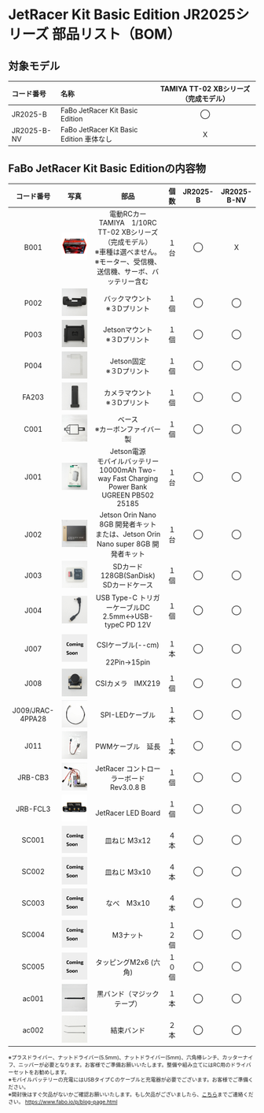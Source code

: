 # JetRacer Kit Basic Edition JR2025シリーズ 部品リスト（BOM）

<div style="text-align: right;font-size: 60%">
</div>

## 対象モデル

|コード番号|名称|TAMIYA TT-02 XBシリーズ（完成モデル）|
|:--|:--|:--:|
|JR2025-B|FaBo JetRacer Kit Basic Edition|◯|
|JR2025-B-NV|FaBo JetRacer Kit Basic Edition 車体なし|X|

## FaBo JetRacer Kit Basic Editionの内容物

|コード番号|写真|部品|個数|JR2025-B|JR2025-B-NV|
|:--:|:--:|:--:|:--:|:--:|:--:|
|B001|![](./img/001/TT-02XBmodel800840.jpeg)|電動RCカー<br>TAMIYA　1/10RC TT-02 XBシリーズ（完成モデル）<br>※車種は選べません。<br>※モーター、受信機、送信機、サーボ、バッテリー含む|１台|◯|X|
|P002|![](./img/001/P002.JPG)|バックマウント<br>※３Dプリント|１個|◯|◯|
|P003|![](./img/001/P003.JPG)|Jetsonマウント<br>※３Dプリント|１個|◯|◯|
|P004|![](./img/001/P004.JPG)|Jetson固定<br>※３Dプリント|１個|◯|◯|
|FA203|![](./img/001/FA203.JPG)|カメラマウント<br>※３Dプリント|１個|◯|◯|
|C001|![](./img/001/C001.JPG)|ベース<br>※カーボンファイバー製|１個|◯|◯|
|J001|![](./img/001/J001.JPG)|Jetson電源<br>モバイルバッテリー　10000mAh Two-way Fast Charging Power Bank UGREEN PB502 25185|１台|◯|◯|
|J002|![](./img/001/J002.JPG)|Jetson Orin Nano 8GB 開発者キット　または、Jetson Orin Nano super 8GB 開発者キット　|１台|◯|◯|
|J003|![](./img/001/J003.JPG)|SDカード128GB(SanDisk)<br>SDカードケース<br>|１個|◯|◯|
|J004|![](./img/001/J004.JPG)|USB Type-C トリガーケーブルDC 2.5mm<->USB-typeC PD 12V|１個|◯|◯|
|J007|![](./img/001/COMINGSOON.JPG)|<br>CSIケーブル(--cm)<br><br>22Pin->15pin|１本|◯|◯|
|J008|![](./img/001/J008.JPG)|CSIカメラ　IMX219<br>|１個|◯|◯|
|J009/JRAC-4PPA28|![](./img/001/J009.JPG)|SPI-LEDケーブル|１本|◯|◯|
|J011|![](./img/001/J011.JPG)|PWMケーブル　延長|１本|◯|◯|
|JRB-CB3|![](./img/001/JRB-CB3.JPG)|JetRacer コントローラーボード<br>Rev3.0.8 B|１個|◯|◯|
|JRB-FCL3|![](./img/001/JRB-LED.JPG)|<br>JetRacer LED Board|１個|◯|◯|
|SC001|![](./img/001/COMINGSOON.JPG)|皿ねじ M3x12|４本|◯|◯|
|SC002|![](./img/001/COMINGSOON.JPG)|皿ねじ M3x10|４本|◯|◯|
|SC003|![](./img/001/COMINGSOON.JPG)|なべ　M3x10|４本|◯|◯|
|SC004|![](./img/001/COMINGSOON.JPG)|M3ナット|１２個|◯|◯|
|SC005|![](./img/001/COMINGSOON.JPG)|タッピングM2x6 (六角)|１０個|◯|◯|
|ac001|![](./img/001/AC001.JPG)|黒バンド（マジックテープ）|１本|◯|◯|
|ac002|![](./img/001/AC002.JPG)|結束バンド|２本|◯|◯|

<div style="text-align: left;font-size: 75%">
※プラスドライバー、ナットドライバー(5.5mm)、ナットドライバー(5mm)、六角棒レンチ、カッターナイフ、ニッパーが必要となります。お客様でご準備お願いいたします。整備や組み立てにはRC用のドライバーセットをお勧めします。<br>※モバイルバッテリーの充電にはUSBタイプＣのケーブルと充電器が必要でございます。お客様でご準備ください。<br>※開封後はすぐ欠品がないかご確認お願いいたします。もし欠品がございましたら、<a href="https://www.fabo.io/p/blog-page.html">こちら</a>までご連絡ください。
<a href="https://www.fabo.io/p/blog-page.html">https://www.fabo.io/p/blog-page.html</a>
</div>
